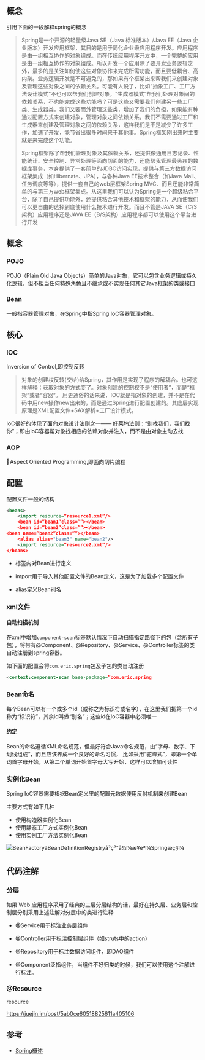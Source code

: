 ## 概念

引用下面的一段解释spring的概念

> Spring是一个开源的轻量级Java SE（Java 标准版本）/Java EE（Java 企业版本）开发应用框架，其目的是用于简化企业级应用程序开发。应用程序是由一组相互协作的对象组成。而在传统应用程序开发中，一个完整的应用是由一组相互协作的对象组成。所以开发一个应用除了要开发业务逻辑之外，最多的是关注如何使这些对象协作来完成所需功能，而且要低耦合、高内聚。业务逻辑开发是不可避免的，那如果有个框架出来帮我们来创建对象及管理这些对象之间的依赖关系。可能有人说了，比如“抽象工厂、工厂方法设计模式”不也可以帮我们创建对象，“生成器模式”帮我们处理对象间的依赖关系，不也能完成这些功能吗？可是这些又需要我们创建另一些工厂类、生成器类，我们又要而外管理这些类，增加了我们的负担，如果能有种通过配置方式来创建对象，管理对象之间依赖关系，我们不需要通过工厂和生成器来创建及管理对象之间的依赖关系，这样我们是不是减少了许多工作，加速了开发，能节省出很多时间来干其他事。Spring框架刚出来时主要就是来完成这个功能。
>
> Spring框架除了帮我们管理对象及其依赖关系，还提供像通用日志记录、性能统计、安全控制、异常处理等面向切面的能力，还能帮我管理最头疼的数据库事务，本身提供了一套简单的JDBC访问实现，提供与第三方数据访问框架集成（如Hibernate、JPA），与各种Java EE技术整合（如Java Mail、任务调度等等），提供一套自己的web层框架Spring MVC、而且还能非常简单的与第三方web框架集成。从这里我们可以认为Spring是一个超级粘合平台，除了自己提供功能外，还提供粘合其他技术和框架的能力，从而使我们可以更自由的选择到底使用什么技术进行开发。而且不管是JAVA SE（C/S架构）应用程序还是JAVA EE（B/S架构）应用程序都可以使用这个平台进行开发

## 概念

### POJO

POJO（Plain Old Java Objects）简单的Java对象，它可以包含业务逻辑或持久化逻辑，但不担当任何特殊角色且不继承或不实现任何其它Java框架的类或接口

### Bean

一般指容器管理对象，在Spring中指Spring IoC容器管理对象。

## 核心

### IOC

Inversion of Control,即控制反转

> 对象的创建权反转(交给)给Spring，其作用是实现了程序的解耦合。也可这样解释：获取对象的方式变了。对象创建的控制权不是“使用者”，而是“框架”或者“容器”。 
> 用更通俗的话来说，IOC就是指对象的创建，并不是在代码中用new操作new出来的，而是通过Spring进行配置创建的。其底层实现原理是XML配置文件+SAX解析+工厂设计模式。 

IoC很好的体现了面向对象设计法则之一—— 好莱坞法则：“别找我们，我们找你”；即由IoC容器帮对象找相应的依赖对象并注入，而不是由对象主动去找

### AOP

Aspect Oriented Programming,即面向切片编程

>

## 配置

配置文件一般的结构

```xml
<beans>  
    <import resource=”resource1.xml”/>  
    <bean id=”bean1”class=””></bean>  
    <bean id=”bean2”class=””></bean>  
<bean name=”bean2”class=””></bean>  
    <alias alias="bean3" name="bean2"/>  
    <import resource=”resource2.xml”/>  
</beans>  
```

- <bean>标签内对Bean进行定义
- import用于导入其他配置文件的Bean定义，这是为了加载多个配置文件

- alias定义Bean别名



### xml文件

#### 自动扫描机制

在xml中增加`component-scan`标签默认情况下自动扫描指定路径下的包（含所有子包），将带有@Component、@Repository、@Service、@Controller标签的类自动注册到spring容器。

如下面的配置会将`com.eric.spring`包及子包的类自动注册

```xml
<context:component-scan base-package=”com.eric.spring
```

### Bean命名

每个Bean可以有一个或多个id（或称之为标识符或名字），在这里我们把第一个id称为“标识符”，其余id叫做“别名”；这些id在IoC容器中必须唯一

#### 约定

Bean的命名遵循XML命名规范，但最好符合Java命名规范，由“字母、数字、下划线组成“，而且应该养成一个良好的命名习惯， 比如采用“驼峰式”，即第一个单词首字母开始，从第二个单词开始首字母大写开始，这样可以增加可读性

### 实例化Bean

Spring IoC容器需要根据Bean定义里的配置元数据使用反射机制来创建Bean

主要方式有如下几种

- 使用构造器实例化Bean
- 使用静态工厂方式实例化Bean
- 使用实例工厂方法实例化Bean





![BeanFactoryãBeanDefinitionRegistryå³ç³"å¾ï¼æ¥èªï¼Springæ­ç§ï¼](https://ws4.sinaimg.cn/large/006tNc79ly1fyun9ued6qj30yg08f75e.jpg)



## 代码注解

### 分层

如果 Web 应用程序采用了经典的三层分层结构的话，最好在持久层、业务层和控制层分别采用上述注解对分层中的类进行注释

- @Service用于标注业务层组件

- @Controller用于标注控制层组件（如struts中的action）

- @Repository用于标注数据访问组件，即DAO组件

- @Component泛指组件，当组件不好归类的时候，我们可以使用这个注解进行标注。

### @Resource









resource

https://juejin.im/post/5ab0ce60518825611a405106







## 参考

- [Spring概述](http://sishuok.com/forum/blogPost/list/2426.html#7018)







